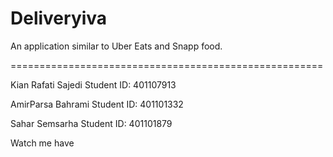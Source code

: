 # Deliveryiva
An application similar to Uber Eats and Snapp food.

======================================================

Kian Rafati Sajedi  Student ID: 401107913

AmirParsa Bahrami   Student ID: 401101332

Sahar Semsarha      Student ID: 401101879

Watch me have